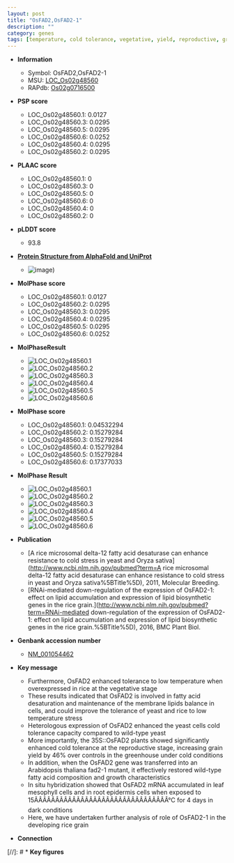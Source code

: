 ```yaml
---
layout: post
title: "OsFAD2,OsFAD2-1"
description: ""
category: genes
tags: [temperature, cold tolerance, vegetative, yield, reproductive, grain, grain yield, growth, root, leaf]
---
```


* **Information**  
    + Symbol: OsFAD2,OsFAD2-1  
    + MSU: [LOC_Os02g48560](http://rice.plantbiology.msu.edu/cgi-bin/ORF_infopage.cgi?orf=LOC_Os02g48560)  
    + RAPdb: [Os02g0716500](http://rapdb.dna.affrc.go.jp/viewer/gbrowse_details/irgsp1?name=Os02g0716500)  

* **PSP score**  
    + LOC_Os02g48560.1: 0.0127 
    + LOC_Os02g48560.3: 0.0295 
    + LOC_Os02g48560.5: 0.0295 
    + LOC_Os02g48560.6: 0.0252 
    + LOC_Os02g48560.4: 0.0295 
    + LOC_Os02g48560.2: 0.0295 

* **PLAAC score**  
    + LOC_Os02g48560.1: 0 
    + LOC_Os02g48560.3: 0 
    + LOC_Os02g48560.5: 0 
    + LOC_Os02g48560.6: 0 
    + LOC_Os02g48560.4: 0 
    + LOC_Os02g48560.2: 0 

* **pLDDT score**
    + 93.8

* **[Protein Structure from AlphaFold and UniProt](https://www.uniprot.org/uniprotkb/Q6ZGW6/entry#structure)**
    + ![image](https://ricepsp.github.io/images/Q6/AF-Q6ZGW6-F1.png))

* **MolPhase score**
    + LOC_Os02g48560.1: 0.0127
    + LOC_Os02g48560.2: 0.0295
    + LOC_Os02g48560.3: 0.0295
    + LOC_Os02g48560.4: 0.0295
    + LOC_Os02g48560.5: 0.0295
    + LOC_Os02g48560.6: 0.0252

* **MolPhaseResult**
    + ![LOC_Os02g48560.1](https://ricepsp.github.io/pictures/LOC_Os02g/LOC_Os02g48560.1.png)
    + ![LOC_Os02g48560.2](https://ricepsp.github.io/pictures/LOC_Os02g/LOC_Os02g48560.2.png)
    + ![LOC_Os02g48560.3](https://ricepsp.github.io/pictures/LOC_Os02g/LOC_Os02g48560.3.png)
    + ![LOC_Os02g48560.4](https://ricepsp.github.io/pictures/LOC_Os02g/LOC_Os02g48560.4.png)
    + ![LOC_Os02g48560.5](https://ricepsp.github.io/pictures/LOC_Os02g/LOC_Os02g48560.5.png)
    + ![LOC_Os02g48560.6](https://ricepsp.github.io/pictures/LOC_Os02g/LOC_Os02g48560.6.png)

* **MolPhase score**
    + LOC_Os02g48560.1: 0.04532294
    + LOC_Os02g48560.2: 0.15279284
    + LOC_Os02g48560.3: 0.15279284
    + LOC_Os02g48560.4: 0.15279284
    + LOC_Os02g48560.5: 0.15279284
    + LOC_Os02g48560.6: 0.17377033

* **MolPhase Result**
    + ![LOC_Os02g48560.1](https://304243504.github.io/Pictures/LOC_Os02g/LOC_Os02g48560.1.png)
    + ![LOC_Os02g48560.2](https://304243504.github.io/Pictures/LOC_Os02g/LOC_Os02g48560.2.png)
    + ![LOC_Os02g48560.3](https://304243504.github.io/Pictures/LOC_Os02g/LOC_Os02g48560.3.png)
    + ![LOC_Os02g48560.4](https://304243504.github.io/Pictures/LOC_Os02g/LOC_Os02g48560.4.png)
    + ![LOC_Os02g48560.5](https://304243504.github.io/Pictures/LOC_Os02g/LOC_Os02g48560.5.png)
    + ![LOC_Os02g48560.6](https://304243504.github.io/Pictures/LOC_Os02g/LOC_Os02g48560.6.png)

* **Publication**  
    + [A rice microsomal delta-12 fatty acid desaturase can enhance resistance to cold stress in yeast and Oryza sativa](http://www.ncbi.nlm.nih.gov/pubmed?term=A rice microsomal delta-12 fatty acid desaturase can enhance resistance to cold stress in yeast and Oryza sativa%5BTitle%5D), 2011, Molecular Breeding.
    + [RNAi-mediated down-regulation of the expression of OsFAD2-1: effect on lipid accumulation and expression of lipid biosynthetic genes in the rice grain.](http://www.ncbi.nlm.nih.gov/pubmed?term=RNAi-mediated down-regulation of the expression of OsFAD2-1: effect on lipid accumulation and expression of lipid biosynthetic genes in the rice grain.%5BTitle%5D), 2016, BMC Plant Biol.

* **Genbank accession number**  
    + [NM_001054462](http://www.ncbi.nlm.nih.gov/nuccore/NM_001054462)

* **Key message**  
    + Furthermore, OsFAD2 enhanced tolerance to low temperature when overexpressed in rice at the vegetative stage
    + These results indicated that OsFAD2 is involved in fatty acid desaturation and maintenance of the membrane lipids balance in cells, and could improve the tolerance of yeast and rice to low temperature stress
    + Heterologous expression of OsFAD2 enhanced the yeast cells cold tolerance capacity compared to wild-type yeast
    + More importantly, the 35S::OsFAD2 plants showed significantly enhanced cold tolerance at the reproductive stage, increasing grain yield by 46% over controls in the greenhouse under cold conditions
    + In addition, when the OsFAD2 gene was transferred into an Arabidopsis thaliana fad2-1 mutant, it effectively restored wild-type fatty acid composition and growth characteristics
    + In situ hybridization showed that OsFAD2 mRNA accumulated in leaf mesophyll cells and in root epidermis cells when exposed to 15ÃÂÃÂÃÂÃÂÃÂÃÂÃÂÃÂÃÂÃÂÃÂÃÂÃÂÃÂÃÂÃÂ°C for 4 days in dark conditions
    + Here, we have undertaken further analysis of role of OsFAD2-1 in the developing rice grain

* **Connection**  

[//]: # * **Key figures**  


